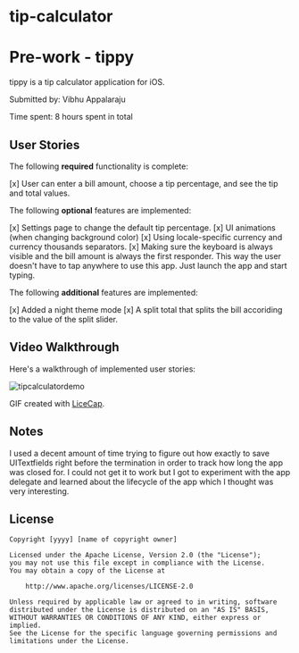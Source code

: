 # tip-calculator

# Pre-work - tippy

tippy is a tip calculator application for iOS.

Submitted by: Vibhu Appalaraju

Time spent: 8 hours spent in total

## User Stories

The following **required** functionality is complete:

[x] User can enter a bill amount, choose a tip percentage, and see the tip and total values.

The following **optional** features are implemented:

[x] Settings page to change the default tip percentage.
[x] UI animations (when changing background color)
[x] Using locale-specific currency and currency thousands separators.
[x] Making sure the keyboard is always visible and the bill amount is always the first responder. This way the user doesn't have to tap anywhere to use this app. Just launch the app and start typing.

The following **additional** features are implemented:

[x] Added a night theme mode
[x] A split total that splits the bill accoriding to the value of the split slider.

## Video Walkthrough 

Here's a walkthrough of implemented user stories:

![tipcalculatordemo](https://user-images.githubusercontent.com/19617642/44613369-29bfa480-a7d8-11e8-9ee9-7a03ac6eb94b.gif)

GIF created with [LiceCap](http://www.cockos.com/licecap/).

## Notes

I used a decent amount of time trying to figure out how exactly to save UITextfields right before the termination in order to track how long the app was closed for. I could not get it to work but I got to experiment with the app delegate and learned about the lifecycle of the app which I thought was very interesting. 

## License

    Copyright [yyyy] [name of copyright owner]

    Licensed under the Apache License, Version 2.0 (the "License");
    you may not use this file except in compliance with the License.
    You may obtain a copy of the License at

        http://www.apache.org/licenses/LICENSE-2.0

    Unless required by applicable law or agreed to in writing, software
    distributed under the License is distributed on an "AS IS" BASIS,
    WITHOUT WARRANTIES OR CONDITIONS OF ANY KIND, either express or implied.
    See the License for the specific language governing permissions and
    limitations under the License.

